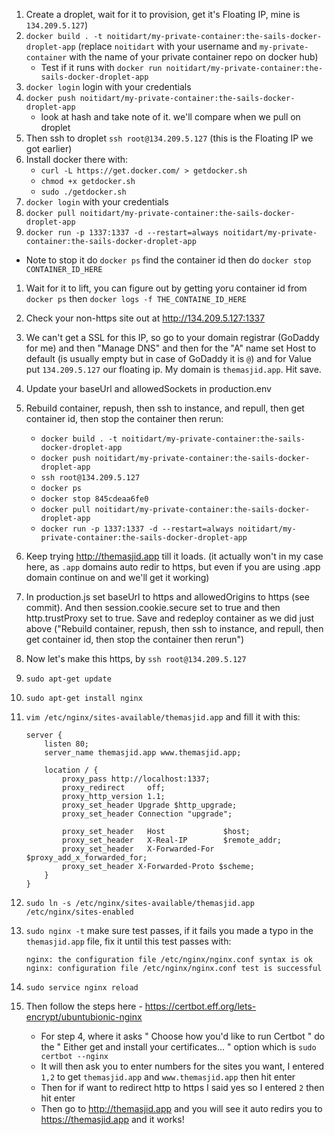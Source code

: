 1. Create a droplet, wait for it to provision, get it's Floating IP, mine is `134.209.5.127`)
1. `docker build . -t noitidart/my-private-container:the-sails-docker-droplet-app` (replace `noitidart` with your username and `my-private-container` with the name of your private container repo on docker hub)
   * Test if it runs with `docker run noitidart/my-private-container:the-sails-docker-droplet-app`
1. `docker login` login with your credentials
1. `docker push noitidart/my-private-container:the-sails-docker-droplet-app`
   * look at hash and take note of it. we'll compare when we pull on droplet
1. Then ssh to droplet `ssh root@134.209.5.127` (this is the Floating IP we got earlier)
1. Install docker there with:
   * `curl -L https://get.docker.com/ > getdocker.sh`
   * `chmod +x getdocker.sh`
   * `sudo ./getdocker.sh`
1. `docker login` with your credentials
1. `docker pull noitidart/my-private-container:the-sails-docker-droplet-app`
1. `docker run -p 1337:1337 -d --restart=always noitidart/my-private-container:the-sails-docker-droplet-app`
  * Note to stop it do `docker ps` find the container id then do `docker stop CONTAINER_ID_HERE`
1. Wait for it to lift, you can figure out by getting yoru container id from `docker ps` then `docker logs -f THE_CONTAINE_ID_HERE`
1. Check your non-https site out at http://134.209.5.127:1337

1. We can't get a SSL for this IP, so go to your domain registrar (GoDaddy for me) and then "Manage DNS" and then for the "A" name set Host to default (is usually empty but in case of GoDaddy it is `@`) and for Value put `134.209.5.127` our floating ip. My domain is `themasjid.app`. Hit save.
1. Update your baseUrl and allowedSockets in production.env
1. Rebuild container, repush, then ssh to instance, and repull, then get container id, then stop the container then rerun:
   * `docker build . -t noitidart/my-private-container:the-sails-docker-droplet-app`
   * `docker push noitidart/my-private-container:the-sails-docker-droplet-app`
   * `ssh root@134.209.5.127`
   * `docker ps`
   * `docker stop 845cdeaa6fe0`
   * `docker pull noitidart/my-private-container:the-sails-docker-droplet-app`
   * `docker run -p 1337:1337 -d --restart=always noitidart/my-private-container:the-sails-docker-droplet-app`
1. Keep trying http://themasjid.app till it loads. (it actually won't in my case here, as `.app` domains auto redir to https, but even if you are using .app domain continue on and we'll get it working)

1. In production.js set baseUrl to https and allowedOrigins to https (see commit). And then session.cookie.secure set to true and then http.trustProxy set to true. Save and redeploy container as we did just above ("Rebuild container, repush, then ssh to instance, and repull, then get container id, then stop the container then rerun")
1. Now let's make this https, by `ssh root@134.209.5.127`
1. `sudo apt-get update`
1. `sudo apt-get install nginx`
1. `vim /etc/nginx/sites-available/themasjid.app` and fill it with this:

    ```
    server {
        listen 80;
        server_name themasjid.app www.themasjid.app;

        location / {
            proxy_pass http://localhost:1337;
            proxy_redirect     off;
            proxy_http_version 1.1;
            proxy_set_header Upgrade $http_upgrade;
            proxy_set_header Connection "upgrade";

            proxy_set_header   Host             $host;
            proxy_set_header   X-Real-IP        $remote_addr;
            proxy_set_header   X-Forwarded-For  $proxy_add_x_forwarded_for;
            proxy_set_header X-Forwarded-Proto $scheme;
        }
    }
    ```

1. `sudo ln -s /etc/nginx/sites-available/themasjid.app /etc/nginx/sites-enabled`
1. `sudo nginx -t` make sure test passes, if it fails you made a typo in the `themasjid.app` file, fix it until this test passes with:

    ```
    nginx: the configuration file /etc/nginx/nginx.conf syntax is ok
    nginx: configuration file /etc/nginx/nginx.conf test is successful
    ```
1. `sudo service nginx reload`

1. Then follow the steps here - https://certbot.eff.org/lets-encrypt/ubuntubionic-nginx
   * For step 4, where it asks " Choose how you'd like to run Certbot " do the " Either get and install your certificates... " option which is `sudo certbot --nginx`
   * It will then ask you to enter numbers for the sites you want, I entered `1,2` to get `themasjid.app` and `www.themasjid.app` then hit enter
   * Then for if want to redirect http to https I said yes so I entered `2` then hit enter
   * Then go to http://themasjid.app and you will see it auto redirs you to https://themasjid.app and it works!